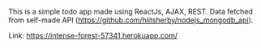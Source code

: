 This is a simple todo app made using ReactJs, AJAX, REST.
Data fetched from self-made API (https://github.com/hiitsherby/nodejs_mongodb_api).

Link: https://intense-forest-57341.herokuapp.com/
